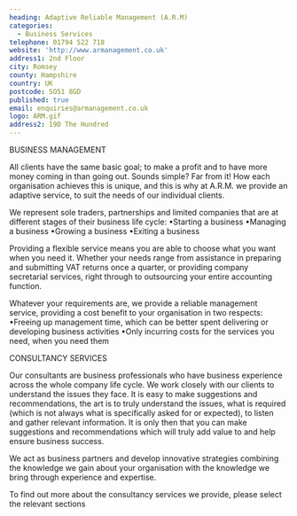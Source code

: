 ```yaml
---
heading: Adaptive Reliable Management (A.R.M)
categories:
  - Business Services
telephone: 01794 522 718
website: 'http://www.armanagement.co.uk'
address1: 2nd Floor
city: Romsey
county: Hampshire
country: UK
postcode: SO51 8GD
published: true
email: enquiries@armanagement.co.uk
logo: ARM.gif
address2: 19D The Hundred
---
```

BUSINESS MANAGEMENT

All clients have the same basic goal; to make a profit and to have more money coming in than going out. Sounds simple? Far from it! How each organisation achieves this is unique, and this is why at A.R.M. we provide an adaptive service, to suit the needs of our individual clients. 

We represent sole traders, partnerships and limited companies that are at different stages of their business life cycle:
•Starting a business
•Managing a business
•Growing a business
•Exiting a business

Providing a flexible service means you are able to choose what you want when you need it. Whether your needs range from assistance in preparing and submitting VAT returns once a quarter, or providing company secretarial services, right through to outsourcing your entire accounting function.

Whatever your requirements are, we provide a reliable management service, providing a cost benefit to your organisation in two respects:
•Freeing up management time, which can be better spent delivering or developing business activities
•Only incurring costs for the services you need, when you need them

CONSULTANCY SERVICES

Our consultants are business professionals who have business experience across the whole company life cycle. We work closely with our clients to understand the issues they face. 
It is easy to make suggestions and recommendations, the art is to truly understand the issues, what is required (which is not always what is specifically asked for or expected), to listen and gather relevant information. It is only then that you can make suggestions and recommendations which will truly add value to and help ensure business success.

We act as business partners and develop innovative strategies combining the knowledge we gain about your organisation with the knowledge we bring through experience and expertise.

To find out more about the consultancy services we provide, please select the relevant sections
